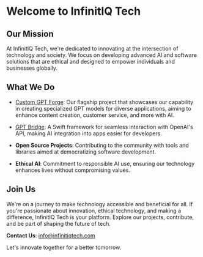 # Welcome to InfinitIQ Tech

## Our Mission
At InfinitIQ Tech, we're dedicated to innovating at the intersection of technology and society. We focus on developing advanced AI and software solutions that are ethical and designed to empower individuals and businesses globally.

## What We Do
- [Custom GPT Forge](https://CustomGPTForge.ai): Our flagship project that showcases our capability in creating specialized GPT models for diverse applications, aiming to enhance content creation, customer service, and more with AI.

- [GPT Bridge](https://github.com/infinitiq-tech/gpt-bridge): A Swift framework for seamless interaction with OpenAI's API, making AI integration into apps easier for developers.

- **Open Source Projects**: Contributing to the community with tools and libraries aimed at democratizing software development.

- **Ethical AI**: Commitment to responsible AI use, ensuring our technology enhances lives without compromising values.

## Join Us
We're on a journey to make technology accessible and beneficial for all. If you're passionate about innovation, ethical technology, and making a difference, InfinitIQ Tech is your platform. Explore our projects, contribute, and be part of shaping the future of tech.

**Contact Us**: [info@infinitiqtech.com](mailto:info@infinitiqtech.com)

Let's innovate together for a better tomorrow.
